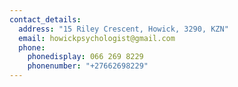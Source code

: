 ```yaml
---
contact_details:
  address: "15 Riley Crescent, Howick, 3290, KZN"
  email: howickpsychologist@gmail.com
  phone:
    phonedisplay: 066 269 8229
    phonenumber: "+27662698229"
---
```

